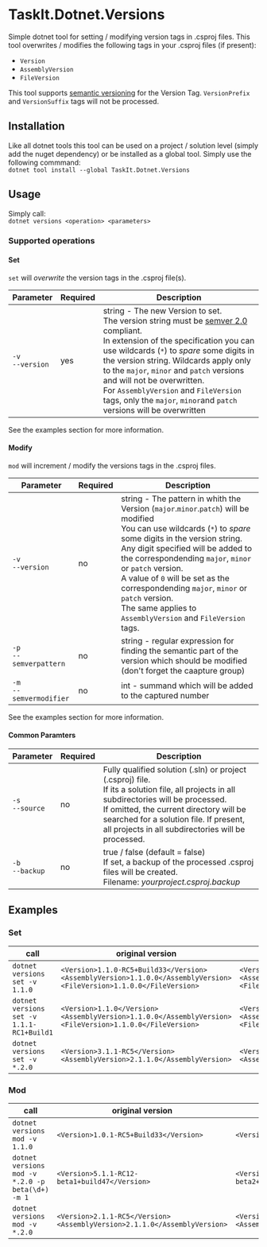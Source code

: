 # TaskIt.Dotnet.Versions

Simple dotnet tool for setting / modifying version tags in .csproj files.
This tool overwrites / modifies the following tags in your .csproj files (if present):
- `Version`
- `AssemblyVersion`
- `FileVersion`

This tool supports [semantic versioning](https://semver.org/) for the Version Tag.
`VersionPrefix` and `VersionSuffix` tags will not be processed.

## Installation
Like all dotnet tools this tool can be used on a project / solution level (simply add the nuget dependency) or be installed as a global tool.
Simply use the following commmand:<br/>
`dotnet tool install --global TaskIt.Dotnet.Versions`

## Usage

Simply call:<br/>
`dotnet versions <operation> <parameters>`

### Supported operations

#### Set
`set` will _overwrite_ the version tags in the .csproj file(s).<br/>

Parameter | Required | Description |
----------|------------ |------------ |
`-v`<br/> `--version` | yes | string - The new Version to set.<br/> The version string must be [semver 2.0](https://semver.org/) compliant. <br/>In extension of the specification you can use wildcards (`*`) to _spare_ some digits in the version string. Wildcards apply only to the `major`, `minor` and `patch` versions and will not be overwritten.<br/> For `AssemblyVersion` and `FileVersion` tags, only the `major`, `minor`and `patch` versions will be overwritten|

See the examples section for more information. 

#### Modify
`mod` will increment / modify the versions tags in the .csproj files.

Parameter | Required | Description |
----------|------------ |------------ |
`-v`<br/> `--version` | no | string - The pattern in whith the Version (`major`.`minor`.`patch`) will be modified<br/> You can use wildcards (`*`) to _spare_ some digits in the version string.<br/>Any digit specified will be added to the correspondending `major`, `minor` or `patch` version.<br> A value of `0` will be set as the correspondending `major`, `minor` or `patch` version.<br/> The same applies to `AssemblyVersion` and `FileVersion` tags. |
`-p`<br/> `--semverpattern` | no | string - regular expression for finding the semantic part of the version which should be modified (don't forget the caapture group)| 
`-m`<br/> `--semvermodifier` | no | int - summand which will be added to the captured number |

See the examples section for more information. 

#### Common Paramters

Parameter | Required | Description |
----------|------------ |------------ |
`-s`<br/> `--source` | no | Fully qualified solution (.sln) or project (.csproj) file.<br/> If its a solution file, all projects in all subdirectories will be processed.<br/> If omitted, the current directory will be searched for a solution file. If present, all projects in all subdirectories will be processed. |
`-b`<br/> `--backup` | no | true / false (default = false)<br/>If set, a backup of the processed .csproj files will be created.<br/> Filename: _yourproject.csproj.backup_ | 


## Examples

### Set

call| original version | modified version |
-------- | -------- | -------- |
`dotnet versions set -v 1.1.0` | `<Version>1.1.0-RC5+Build33</Version>`<br/>`<AssemblyVersion>1.1.0.0</AssemblyVersion>`<br/>`<FileVersion>1.1.0.0</FileVersion>` | `<Version>1.1.0</Version>`<br/>`<AssemblyVersion>1.1.0.0</AssemblyVersion>`<br/>`<FileVersion>1.1.0.0</FileVersion>` |
`dotnet versions set -v 1.1.1-RC1+Build1` | `<Version>1.1.0</Version>`<br/>`<AssemblyVersion>1.1.0.0</AssemblyVersion>`<br/>`<FileVersion>1.1.0.0</FileVersion>` | `<Version>1.1.1-RC1+Build1</Version>`<br/>`<AssemblyVersion>1.1.1.0</AssemblyVersion>`<br/>`<FileVersion>1.1.1.0</FileVersion>` |
`dotnet versions set -v *.2.0` | `<Version>3.1.1-RC5</Version>`<br/>`<AssemblyVersion>2.1.1.0</AssemblyVersion>` | `<Version>3.2.0</Version>`<br/>`<AssemblyVersion>2.2.0.0</AssemblyVersion>` |


### Mod

call| original version | modified version |
-------- | -------- | -------- |
`dotnet versions mod -v 1.1.0` | `<Version>1.0.1-RC5+Build33</Version>` | `<Version>2.1.0-RC5+Build33</Version>` |
`dotnet versions mod -v *.2.0 -p beta(\d+) -m 1` | `<Version>5.1.1-RC12-beta1+build47</Version>` | `<Version>5.3.0-RC12-beta2+build47</Version>` |
`dotnet versions mod -v *.2.0` | `<Version>2.1.1-RC5</Version>`<br/>`<AssemblyVersion>2.1.1.0</AssemblyVersion>` | `<Version>2.2.0</Version>`<br/>`<AssemblyVersion>2.2.0.0</AssemblyVersion>` |


